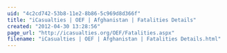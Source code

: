 ```yaml
---
uid: "4c2cd742-53b8-11e2-8b86-5c969d8d366f"
title: "iCasualties | OEF | Afghanistan | Fatalities Details"
created: "2012-04-30 13:28:56"
page_url: "http://icasualties.org/OEF/Fatalities.aspx"
filename: "iCasualties | OEF | Afghanistan | Fatalities Details.html"
---
```

